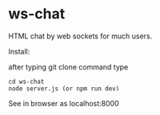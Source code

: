 # ws-chat
HTML chat by web sockets for much users.

Install:

after typing git clone command type

```
cd ws-chat
node server.js (or npm run dev)
```

See in browser as localhost:8000
